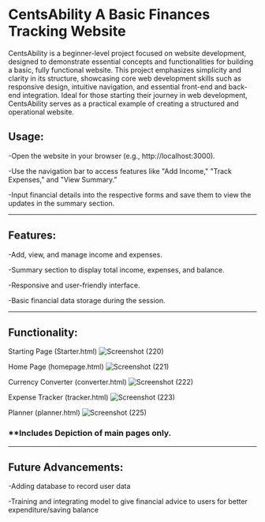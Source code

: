 # CentsAbility A Basic Finances Tracking Website
CentsAbility is a beginner-level project focused on website development, designed to demonstrate essential concepts and functionalities for building a basic, fully functional website. This project emphasizes simplicity and clarity in its structure, showcasing core web development skills such as responsive design, intuitive navigation, and essential front-end and back-end integration. Ideal for those starting their journey in web development, CentsAbility serves as a practical example of creating a structured and operational website.

## Usage:
-Open the website in your browser (e.g., http://localhost:3000).

-Use the navigation bar to access features like "Add Income," "Track Expenses," and "View Summary."

-Input financial details into the respective forms and save them to view the updates in the summary section.

----
## Features:
-Add, view, and manage income and expenses.

-Summary section to display total income, expenses, and balance.

-Responsive and user-friendly interface.

-Basic financial data storage during the session.

----
## Functionality:

Starting Page (Starter.html)
![Screenshot (220)](https://github.com/user-attachments/assets/267baa97-9a60-474e-bdbd-26442f3818b9)

Home Page (homepage.html)
![Screenshot (221)](https://github.com/user-attachments/assets/5f4b22ab-0b07-4b1f-8353-5ec30af20ddb)

Currency Converter (converter.html)
![Screenshot (222)](https://github.com/user-attachments/assets/8dd918ad-13c7-4499-a7c8-bc0e66ef0b9b)

Expense Tracker (tracker.html)
![Screenshot (223)](https://github.com/user-attachments/assets/472a27ef-64dd-45f2-9463-e30bcfb2d4ed)

Planner (planner.html)
![Screenshot (225)](https://github.com/user-attachments/assets/66732f26-e499-41ab-bcc0-e26cc4877667)

### **Includes Depiction of main pages only.
----
## Future Advancements:
-Adding database to record user data

-Training and integrating model to give financial advice to users for better expenditure/saving balance
